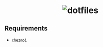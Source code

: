 <h1 align="center">
  <img src="https://i.imgur.com/rEM1ASC.png" alt="dotfiles">
</h1>

## Requirements

- [`chezmoi`](https://github.com/twpayne/chezmoi)
